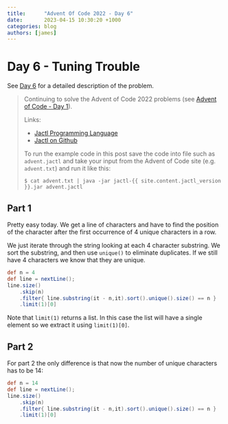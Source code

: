 ```yaml
---
title:      "Advent Of Code 2022 - Day 6"
date:       2023-04-15 10:30:20 +1000
categories: blog
authors: [james]
---
```


# Day 6 - Tuning Trouble

See [Day 6](https://adventofcode.com/2022/day/6) for a detailed description of the problem.

<!--truncate-->

> Continuing to solve the Advent of Code 2022 problems
> (see [Advent of Code - Day 1](2023-04-06-advent-of-code-2022-day1.md)).
>
> Links:
> * [Jactl Programming Language](https://jactl.io)
> * [Jactl on Github](https://github.com/jaccomoc/jactl)
>
> To run the example code in this post save the code into file such as `advent.jactl` and take your input from the
> Advent of Code site (e.g. `advent.txt`) and run it like this:
> ```shell
> $ cat advent.txt | java -jar jactl-{{ site.content.jactl_version }}.jar advent.jactl 
> ```

## Part 1

Pretty easy today.
We get a line of characters and have to find the position of the character after the first occurrence of 4 unique
characters in a row.

We just iterate through the string looking at each 4 character substring.
We sort the substring, and then use `unique()` to eliminate duplicates.
If we still have 4 characters we know that they are unique.

```groovy
def n = 4
def line = nextLine();
line.size()
    .skip(n)
    .filter{ line.substring(it - n,it).sort().unique().size() == n }
    .limit(1)[0]
```

Note that `limit(1)` returns a list.
In this case the list will have a single element so we extract it using `limit(1)[0]`.

## Part 2

For part 2 the only difference is that now the number of unique characters has to be 14:

```groovy
def n = 14
def line = nextLine();
line.size()
    .skip(n)
    .filter{ line.substring(it - n,it).sort().unique().size() == n }
    .limit(1)[0]
```
